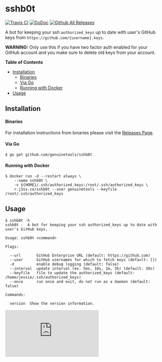 # sshb0t

[![Travis CI](https://img.shields.io/travis/genuinetools/sshb0t.svg?style=for-the-badge)](https://travis-ci.org/genuinetools/sshb0t)
[![GoDoc](https://img.shields.io/badge/godoc-reference-5272B4.svg?style=for-the-badge)](https://godoc.org/github.com/genuinetools/sshb0t)
[![Github All Releases](https://img.shields.io/github/downloads/genuinetools/sshb0t/total.svg?style=for-the-badge)](https://github.com/genuinetools/sshb0t/releases)

A bot for keeping your ssh `authorized_keys` up to date with user's GitHub keys
from `https://github.com/{username}.keys`.

**WARNING:** Only use this if you have two factor auth enabled for your GitHub
account and you make sure to delete old keys from your account.

**Table of Contents**

<!-- toc -->

- [Installation](#installation)
    + [Binaries](#binaries)
    + [Via Go](#via-go)
    + [Running with Docker](#running-with-docker)
- [Usage](#usage)

<!-- tocstop -->

## Installation

#### Binaries

For installation instructions from binaries please visit the [Releases Page](https://github.com/genuinetools/sshb0t/releases).

#### Via Go

```console
$ go get github.com/genuinetools/sshb0t
```

#### Running with Docker

```console
$ docker run -d --restart always \
    --name sshb0t \
    -v ${HOME}/.ssh/authorized_keys:/root/.ssh/authorized_keys \
    r.j3ss.co/sshb0t --user genuinetools --keyfile /root/.ssh/authorized_keys
```

## Usage

```console
$ sshb0t -h
sshb0t -  A bot for keeping your ssh authorized_keys up to date with user's GitHub keys.

Usage: sshb0t <command>

Flags:

  --url       GitHub Enterprise URL (default: https://github.com)
  --user      GitHub usernames for which to fetch keys (default: [])
  -d          enable debug logging (default: false)
  --interval  update interval (ex. 5ms, 10s, 1m, 3h) (default: 30s)
  --keyfile   file to update the authorized_keys (default: /home/jessie/.ssh/authorized_keys)
  --once      run once and exit, do not run as a daemon (default: false)

Commands:

  version  Show the version information.
```

[![Analytics](https://ga-beacon.appspot.com/UA-29404280-16/sshb0t/README.md)](https://github.com/genuinetools/sshb0t)